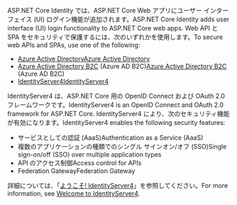 <span data-ttu-id="b6fd7-101">ASP.NET Core Identity では、ASP.NET Core Web アプリにユーザー インターフェイス (UI) ログイン機能が追加されます。</span><span class="sxs-lookup"><span data-stu-id="b6fd7-101">ASP.NET Core Identity adds user interface (UI) login functionality to ASP.NET Core web apps.</span></span> <span data-ttu-id="b6fd7-102">Web API と SPA をセキュリティで保護するには、次のいずれかを使用します。</span><span class="sxs-lookup"><span data-stu-id="b6fd7-102">To secure web APIs and SPAs, use one of the following:</span></span>

* [<span data-ttu-id="b6fd7-103">Azure Active Directory</span><span class="sxs-lookup"><span data-stu-id="b6fd7-103">Azure Active Directory</span></span>](/azure/api-management/api-management-howto-protect-backend-with-aad)
* <span data-ttu-id="b6fd7-104">[Azure Active Directory B2C](/azure/active-directory-b2c/active-directory-b2c-custom-rest-api-netfw) (Azure AD B2C)</span><span class="sxs-lookup"><span data-stu-id="b6fd7-104">[Azure Active Directory B2C](/azure/active-directory-b2c/active-directory-b2c-custom-rest-api-netfw) (Azure AD B2C)</span></span>
* [<span data-ttu-id="b6fd7-105">IdentityServer4</span><span class="sxs-lookup"><span data-stu-id="b6fd7-105">IdentityServer4</span></span>](https://identityserver.io)

<span data-ttu-id="b6fd7-106">IdentityServer4 は、ASP.NET Core 用の OpenID Connect および OAuth 2.0 フレームワークです。</span><span class="sxs-lookup"><span data-stu-id="b6fd7-106">IdentityServer4 is an OpenID Connect and OAuth 2.0 framework for ASP.NET Core.</span></span> <span data-ttu-id="b6fd7-107">IdentityServer4 により、次のセキュリティ機能が有効になります。</span><span class="sxs-lookup"><span data-stu-id="b6fd7-107">IdentityServer4 enables the following security features:</span></span>

* <span data-ttu-id="b6fd7-108">サービスとしての認証 (AaaS)</span><span class="sxs-lookup"><span data-stu-id="b6fd7-108">Authentication as a Service (AaaS)</span></span>
* <span data-ttu-id="b6fd7-109">複数のアプリケーションの種類でのシングル サインオン/オフ (SSO)</span><span class="sxs-lookup"><span data-stu-id="b6fd7-109">Single sign-on/off (SSO) over multiple application types</span></span>
* <span data-ttu-id="b6fd7-110">API のアクセス制御</span><span class="sxs-lookup"><span data-stu-id="b6fd7-110">Access control for APIs</span></span>
* <span data-ttu-id="b6fd7-111">Federation Gateway</span><span class="sxs-lookup"><span data-stu-id="b6fd7-111">Federation Gateway</span></span>

<span data-ttu-id="b6fd7-112">詳細については、「[ようこそ! IdentityServer4](https://docs.identityserver.io/en/latest/index.html)」を参照してください。</span><span class="sxs-lookup"><span data-stu-id="b6fd7-112">For more information, see [Welcome to IdentityServer4](https://docs.identityserver.io/en/latest/index.html).</span></span>
